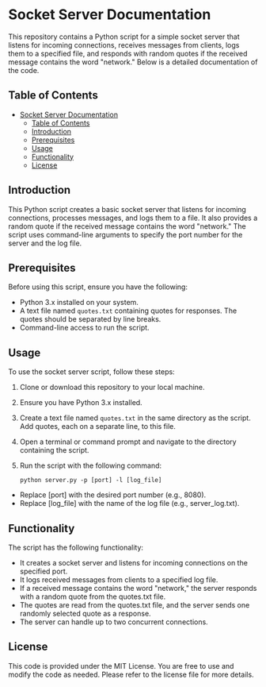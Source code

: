 # Socket Server Documentation

This repository contains a Python script for a simple socket server that listens for incoming connections, receives messages from clients, logs them to a specified file, and responds with random quotes if the received message contains the word "network." Below is a detailed documentation of the code.

## Table of Contents

- [Socket Server Documentation](#socket-server-documentation)
  - [Table of Contents](#table-of-contents)
  - [Introduction](#introduction)
  - [Prerequisites](#prerequisites)
  - [Usage](#usage)
  - [Functionality](#functionality)
  - [License](#license)

## Introduction

This Python script creates a basic socket server that listens for incoming connections, processes messages, and logs them to a file. It also provides a random quote if the received message contains the word "network." The script uses command-line arguments to specify the port number for the server and the log file.

## Prerequisites

Before using this script, ensure you have the following:

- Python 3.x installed on your system.
- A text file named `quotes.txt` containing quotes for responses. The quotes should be separated by line breaks.
- Command-line access to run the script.

## Usage

To use the socket server script, follow these steps:

1. Clone or download this repository to your local machine.

2. Ensure you have Python 3.x installed.

3. Create a text file named `quotes.txt` in the same directory as the script. Add quotes, each on a separate line, to this file.

4. Open a terminal or command prompt and navigate to the directory containing the script.

5. Run the script with the following command:

   ```
   python server.py -p [port] -l [log_file]
   ```
- Replace [port] with the desired port number (e.g., 8080).
- Replace [log_file] with the name of the log file (e.g., server_log.txt).

## Functionality

The script has the following functionality:

- It creates a socket server and listens for incoming connections on the specified port.
- It logs received messages from clients to a specified log file.
- If a received message contains the word "network," the server responds with a random quote from the quotes.txt file.
- The quotes are read from the quotes.txt file, and the server sends one randomly selected quote as a response.
- The server can handle up to two concurrent connections.

## License
This code is provided under the MIT License. You are free to use and modify the code as needed. Please refer to the license file for more details.
